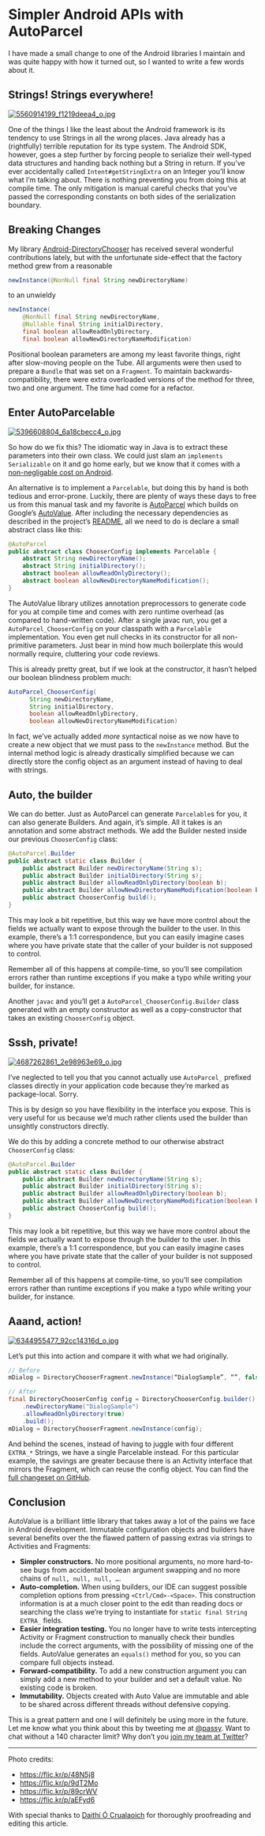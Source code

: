 # Simpler Android APIs with AutoParcel

I have made a small change to one of the Android libraries I maintain and was quite happy with how it turned out, so I wanted to write a few words about it.

## Strings! Strings everywhere!

[![5560914199_f1219deea4_o.jpg](https://d23f6h5jpj26xu.cloudfront.net/h5axmlqrfonog_small.jpg)](http://img.svbtle.com/h5axmlqrfonog.jpg)

One of the things I like the least about the Android framework is its tendency to use Strings in all the wrong places. Java already has a (rightfully) terrible reputation for its type system. The Android SDK, however, goes a step further by forcing people to serialize their well-typed data structures and handing back nothing but a String in return. If you’ve ever accidentally called `Intent#getStringExtra` on an Integer you’ll know what I’m talking about. There is nothing preventing you from doing this at compile time. The only mitigation is manual careful checks that you’ve passed the corresponding constants on both sides of the serialization boundary.

## Breaking Changes

My library [Android-DirectoryChooser](https://github.com/passy/Android-DirectoryChooser/) has received several wonderful contributions lately, but with the unfortunate side-effect that the factory method grew from a reasonable 

```java
newInstance(@NonNull final String newDirectoryName)
```

to an unwieldy 

```java
newInstance(
    @NonNull final String newDirectoryName,
    @Nullable final String initialDirectory,
    final boolean allowReadOnlyDirectory,
    final boolean allowNewDirectoryNameModification)
```

Positional boolean parameters are among my least favorite things, right after slow-moving people on the Tube. All arguments were then used to prepare a `Bundle` that was set on a `Fragment`. To maintain backwards-compatibility, there were extra overloaded versions of the method for three, two and one argument. The time had come for a refactor.

## Enter AutoParcelable

[![5396608804_6a18cbecc4_o.jpg](https://d23f6h5jpj26xu.cloudfront.net/jqia19uyglryda_small.jpg)](http://img.svbtle.com/jqia19uyglryda.jpg)

So how do we fix this? The idiomatic way in Java is to extract these parameters into their own class. We could just slam an `implements Serializable` on it and go home early, but we know that it comes with a [non-negligable cost on Android](http://www.3pillarglobal.com/insights/parcelable-vs-java-serialization-in-android-app-development).

 An alternative is to implement a `Parcelable`, but doing this by hand is both tedious and error-prone. Luckily, there are plenty of ways these days to free us from this manual task and my favorite is [AutoParcel](https://github.com/frankiesardo/auto-parcel) which builds on Google’s [AutoValue](https://github.com/google/auto/tree/master/value). After including the necessary dependencies as described in the project’s [README](https://github.com/frankiesardo/auto-parcel/blob/master/README.md), all we need to do is declare a small abstract class like this:

```java
@AutoParcel
public abstract class ChooserConfig implements Parcelable {
    abstract String newDirectoryName();
    abstract String initialDirectory();
    abstract boolean allowReadOnlyDirectory();
    abstract boolean allowNewDirectoryNameModification();
}
```

The AutoValue library utilizes annotation preprocessors to generate code for you at compile time and comes with zero runtime overhead (as compared to hand-written code). After a single javac run, you get a `AutoParcel_ChooserConfig` on your classpath with a `Parcelable` implementation. You even get null checks in its constructor for all non-primitive parameters. Just bear in mind how much boilerplate this would normally require, cluttering your code reviews.

This is already pretty great, but if we look at the constructor, it hasn’t helped our boolean blindness problem much:

```java
AutoParcel_ChooserConfig(
      String newDirectoryName,
      String initialDirectory,
      boolean allowReadOnlyDirectory,
      boolean allowNewDirectoryNameModification)
```

In fact, we’ve actually added *more* syntactical noise as we now have to create a new object that we must pass to the `newInstance` method. But the internal method logic is already drastically simplified because we can directly store the config object as an argument instead of having to deal with strings.

## Auto, the builder

We can do better. Just as AutoParcel can generate `Parcelable`s for you, it can also generate Builders. And again, it’s simple. All it takes is an annotation and some abstract methods. We add the Builder nested inside our previous `ChooserConfig` class:

```java
@AutoParcel.Builder
public abstract static class Builder {
    public abstract Builder newDirectoryName(String s);
    public abstract Builder initialDirectory(String s);
    public abstract Builder allowReadOnlyDirectory(boolean b);
    public abstract Builder allowNewDirectoryNameModification(boolean b);
    public abstract ChooserConfig build();
}
```

This may look a bit repetitive, but this way we have more control about the fields we actually want to expose through the builder to the user. In this example, there’s a 1:1 correspondence, but you can easily imagine cases where you have private state that the caller of your builder is not supposed to control.

Remember all of this happens at compile-time, so you’ll see compilation errors rather than runtime exceptions if you make a typo while writing your builder, for instance.

Another `javac` and you’ll get a `AutoParcel_ChooserConfig.Builder` class generated with an empty constructor as well as a copy-constructor that takes an existing `ChooserConfig` object.

## Sssh, private!

[![4687262861_2e98963e69_o.jpg](https://d23f6h5jpj26xu.cloudfront.net/priz0km8uwic4g_small.jpg)](http://img.svbtle.com/priz0km8uwic4g.jpg)

I’ve neglected to tell you that you cannot actually use `AutoParcel_` prefixed classes directly in your application code because they’re marked as package-local. Sorry.

This is by design so you have flexibility in the interface you expose. This is very useful for us because we’d much rather clients used the builder than unsightly constructors directly.

We do this by adding a concrete method to our otherwise abstract `ChooserConfig` class:

```java
@AutoParcel.Builder
public abstract static class Builder {
    public abstract Builder newDirectoryName(String s);
    public abstract Builder initialDirectory(String s);
    public abstract Builder allowReadOnlyDirectory(boolean b);
    public abstract Builder allowNewDirectoryNameModification(boolean b);
    public abstract ChooserConfig build();
}
```

This may look a bit repetitive, but this way we have more control about the fields we actually want to expose through the builder to the user. In this example, there’s a 1:1 correspondence, but you can easily imagine cases where you have private state that the caller of your builder is not supposed to control.

Remember all of this happens at compile-time, so you’ll see compilation errors rather than runtime exceptions if you make a typo while writing your builder, for instance.

## Aaand, action!

[![6344955477_92cc14316d_o.jpg](https://d23f6h5jpj26xu.cloudfront.net/gmslfcat82icng_small.jpg)](http://img.svbtle.com/gmslfcat82icng.jpg)

Let’s put this into action and compare it with what we had originally.

```java
// Before
mDialog = DirectoryChooserFragment.newInstance(“DialogSample”, “”, false, true);

// After
final DirectoryChooserConfig config = DirectoryChooserConfig.builder()
    .newDirectoryName("DialogSample")
    .allowReadOnlyDirectory(true)
    .build();
mDialog = DirectoryChooserFragment.newInstance(config);
```

And behind the scenes, instead of having to juggle with four different `EXTRA_*` Strings, we have a single Parcelable instead. For this particular example, the savings are greater because there is an Activity interface that mirrors the Fragment, which can reuse the config object. You can find the [full changeset on GitHub](https://github.com/passy/Android-DirectoryChooser/pull/60/files).

## Conclusion

AutoValue is a brilliant little library that takes away a lot of the pains we face in Android development. Immutable configuration objects and builders have several benefits over the the flawed pattern of passing extras via strings to Activities and Fragments:

- **Simpler constructors.** No more positional arguments, no more hard-to-see bugs from accidental boolean argument swapping and no more chains of `null, null, null, …`.
- **Auto-completion.** When using builders, our IDE can suggest possible completion options from pressing `<Ctrl/Cmd>-<Space>`. This construction information is at a much closer point to the edit than reading docs or searching the class we’re trying to instantiate for `static final String EXTRA_` fields.
- **Easier integration testing.** You no longer have to write tests intercepting Activity or Fragment construction to manually check their bundles include the correct arguments, with the possibility of missing one of the fields. AutoValue generates an `equals()` method for you, so you can compare full objects instead.
- **Forward-compatibility.** To add a new construction argument you can simply add a new method to your builder and set a default value. No existing code is broken.
- **Immutability.** Objects created with Auto Value are immutable and able to be shared across different threads without defensive copying.

This is a great pattern and one I will definitely be using more in the future. Let me know what you think about this by tweeting me at [@passy](https://twitter.com/passy). Want to chat without a 140 character limit? Why don’t you [join my team at Twitter](https://about.twitter.com/careers/locations/london)?

---

Photo credits:

- https://flic.kr/p/48N5j8
- https://flic.kr/p/9dT2Mo
- https://flic.kr/p/89crWV
- https://flic.kr/p/aEFyd6

With special thanks to [Daithí Ó Crualaoich](https://twitter.com/twtrdaithi) for thoroughly proofreading and editing this article.
